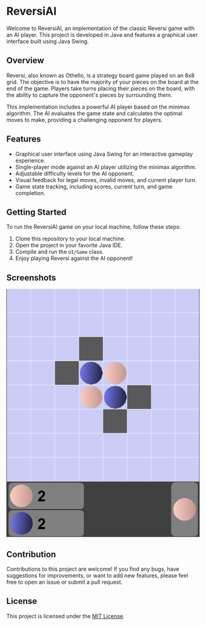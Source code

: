 # ReversiAI

Welcome to ReversiAI, an implementation of the classic Reversi game with an AI player. This project is developed in Java and features a graphical user interface built using Java Swing.

## Overview

Reversi, also known as Othello, is a strategy board game played on an 8x8 grid. The objective is to have the majority of your pieces on the board at the end of the game. Players take turns placing their pieces on the board, with the ability to capture the opponent's pieces by surrounding them.

This implementation includes a powerful AI player based on the minimax algorithm. The AI evaluates the game state and calculates the optimal moves to make, providing a challenging opponent for players.

## Features

- Graphical user interface using Java Swing for an interactive gameplay experience.
- Single-player mode against an AI player utilizing the minimax algorithm.
- Adjustable difficulty levels for the AI opponent.
- Visual feedback for legal moves, invalid moves, and current player turn.
- Game state tracking, including scores, current turn, and game completion.

## Getting Started

To run the ReversiAI game on your local machine, follow these steps:

1. Clone this repository to your local machine.
2. Open the project in your favorite Java IDE.
3. Compile and run the `UI/Game` class.
4. Enjoy playing Reversi against the AI opponent!

## Screenshots

![ReversiAI Gameplay](screenshot.png)

## Contribution

Contributions to this project are welcome! If you find any bugs, have suggestions for improvements, or want to add new features, please feel free to open an issue or submit a pull request.

## License

This project is licensed under the [MIT License](LICENSE).
